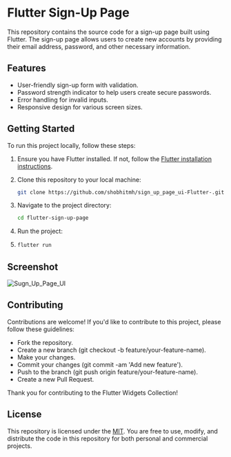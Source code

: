 # Flutter Sign-Up Page


This repository contains the source code for a sign-up page built using Flutter. The sign-up page allows users to create new accounts by providing their email address, password, and other necessary information.

## Features

- User-friendly sign-up form with validation.
- Password strength indicator to help users create secure passwords.
- Error handling for invalid inputs.
- Responsive design for various screen sizes.

## Getting Started

To run this project locally, follow these steps:

1. Ensure you have Flutter installed. If not, follow the [Flutter installation instructions](https://flutter.dev/docs/get-started/install).
2. Clone this repository to your local machine:

   ```bash
   git clone https://github.com/shobhitmh/sign_up_page_ui-Flutter-.git
   ```
3. Navigate to the project directory:

   ```bash
   cd flutter-sign-up-page
   ```
3. Run the project:
4. ```bash
   flutter run
   ```

## Screenshot
    
  ![Sugn_Up_Page_UI](https://github.com/shobhitmh/sign_up_page_ui/assets/118930409/2b6429d3-a71a-47de-8846-c4c149caa9ba)




## Contributing
Contributions are welcome! If you'd like to contribute to this project, please follow these guidelines:

- Fork the repository.
- Create a new branch (git checkout -b feature/your-feature-name).
- Make your changes.
- Commit your changes (git commit -am 'Add new feature').
- Push to the branch (git push origin feature/your-feature-name).
- Create a new Pull Request.
   
Thank you for contributing to the Flutter Widgets Collection!

## License
This repository is licensed under the [MIT](https://choosealicense.com/licenses/mit/). You are free to use, modify, and distribute the code in this repository for both personal and commercial projects.


